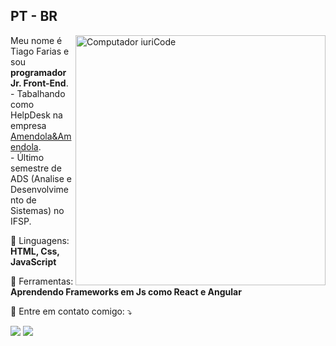 ## PT - BR
<img src="https://raw.githubusercontent.com/MicaelliMedeiros/micaellimedeiros/master/image/computer-illustration.png" min-width="400px" max-width="400px" width="400px" align="right" alt="Computador iuriCode">

<p align="left"> 
  Meu nome é Tiago Farias e sou <strong>programador Jr. Front-End</strong>.<br>
  - Tabalhando como HelpDesk na empresa <a href="http://amendolaeamendola.com.br/">Amendola&Amendola</a>.<br> 
  - Último semestre de ADS (Analise e Desenvolvimento de Sistemas) no IFSP.
</p>

<p align="left">
  🦄 Linguagens: <strong>HTML, Css, JavaScript</strong>
</p>

<p align="left">
  💼 Ferramentas: <strong>Aprendendo Frameworks em Js como React e Angular</strong>
</p>

<p align="left">
  💌 Entre em contato comigo: ⤵️
</p>

<p align="left">
  <a href="mailto: tiagofariasnh19@gmail.com" alt="Gmail">
  <img src="https://img.shields.io/badge/-Gmail-FF0000?style=flat-square&labelColor=FF0000&logo=gmail&logoColor=white" /></a>

  <a href="https://www.instagram.com/tiagofarias15/" alt="Instagram">
  <img src="https://img.shields.io/badge/-Instagram-DF0174?style=flat-square&labelColor=DF0174&logo=instagram&logoColor=white&link=LINK-DO-SEU-INSTAGRAM"/></a>
</p>  
